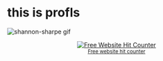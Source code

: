 # this is profls
![shannon-sharpe gif](https://github.com/user-attachments/assets/6a59f0dc-8db2-47ea-ae6b-42043bed814e)

<div align='center'><a href='https://www.free-website-hit-counter.com'><img src='https://www.free-website-hit-counter.com/c.php?d=9&id=179656&s=208' border='0' alt='Free Website Hit Counter'></a><br / ><small><a href='https://www.free-website-hit-counter.com' title="Free Website Hit Counter">Free website hit counter</a></small></div>
